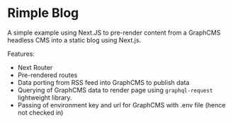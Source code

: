 # Rimple Blog
A simple example using Next.JS to pre-render content from a GraphCMS headless CMS into a static blog using Next.js.

Features:
* Next Router
* Pre-rendered routes
* Data porting from RSS feed into GraphCMS to publish data
* Querying of GraphCMS data to render page using `graphql-request` lightweight library.
* Passing of environment key and url for GraphCMS with .env file (hence not checked in)


